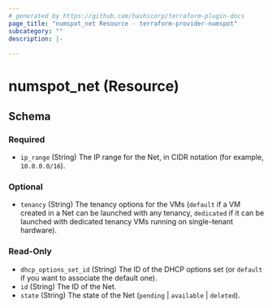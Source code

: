 ```yaml
---
# generated by https://github.com/hashicorp/terraform-plugin-docs
page_title: "numspot_net Resource - terraform-provider-numspot"
subcategory: ""
description: |-
  
---
```


# numspot_net (Resource)





<!-- schema generated by tfplugindocs -->
## Schema

### Required

- `ip_range` (String) The IP range for the Net, in CIDR notation (for example, `10.0.0.0/16`).

### Optional

- `tenancy` (String) The tenancy options for the VMs (`default` if a VM created in a Net can be launched with any tenancy, `dedicated` if it can be launched with dedicated tenancy VMs running on single-tenant hardware).

### Read-Only

- `dhcp_options_set_id` (String) The ID of the DHCP options set (or `default` if you want to associate the default one).
- `id` (String) The ID of the Net.
- `state` (String) The state of the Net (`pending` \| `available` \| `deleted`).
